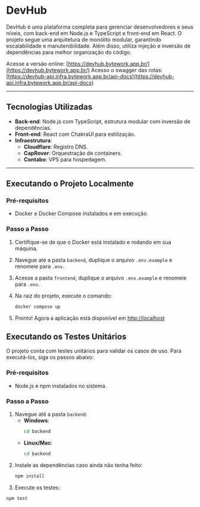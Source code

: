 # DevHub

DevHub é uma plataforma completa para gerenciar desenvolvedores e seus níveis, com back-end em Node.js e TypeScript e front-end em React. O projeto segue uma arquitetura de monólito modular, garantindo escalabilidade e manutenibilidade. Além disso, utiliza injeção e inversão de dependências para melhor organização do código.

Acesse a versão online: [https://devhub.bytework.app.br/](https://devhub.bytework.app.br/)
Acesso o swagger das rotas: [https://devhub-api.infra.bytework.app.br/api-docs](https://devhub-api.infra.bytework.app.br/api-docs)

---

## Tecnologias Utilizadas

- **Back-end**: Node.js com TypeScript, estrutura modular com inversão de dependências.
- **Front-end**: React com ChakraUI para estilização.
- **Infraestrutura**:
  - **Cloudflare**: Registro DNS.
  - **CapRover**: Orquestração de containers.
  - **Contabo**: VPS para hospedagem.

---

## Executando o Projeto Localmente

### Pré-requisitos

- Docker e Docker Compose instalados e em execução.

### Passo a Passo

1. Certifique-se de que o Docker está instalado e rodando em sua máquina.
2. Navegue até a pasta `backend`, duplique o arquivo `.env.example` e renomeie para `.env`.
3. Acesse a pasta `frontend`, duplique o arquivo `.env.example` e renomeie para `.env`.
4. Na raiz do projeto, execute o comando:

   ```bash
   docker compose up
5. Pronto! Agora a aplicação está disponível em [http://localhost](http://localhost)

## Executando os Testes Unitários

O projeto conta com testes unitários para validar os casos de uso. Para executá-los, siga os passos abaixo:

### Pré-requisitos

- Node.js e npm instalados no sistema.

### Passo a Passo

1. Navegue até a pasta `backend`:
   - **Windows**:
     ```bash
     cd backend
     ```
   - **Linux/Mac**:
     ```bash
     cd backend
     ```
2. Instale as dependências caso ainda não tenha feito:
   ```bash
   npm install

3. Execute os testes:
  ```bash
  npm test

